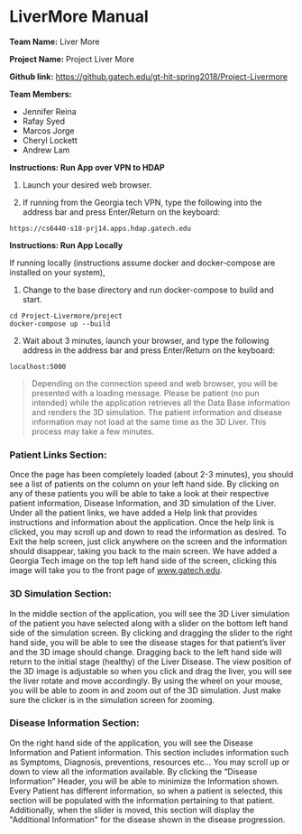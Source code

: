 # LiverMore Manual

**Team Name:** Liver More

**Project Name:** Project Liver More

**Github link:** https://github.gatech.edu/gt-hit-spring2018/Project-Livermore

**Team Members:**
- Jennifer Reina
- Rafay Syed
- Marcos Jorge
- Cheryl Lockett
- Andrew Lam

**Instructions: Run App over VPN to HDAP**

1. Launch your desired web browser. 

2. If running from the Georgia tech VPN, type the following into the address bar and press Enter/Return on the keyboard:
```
https://cs6440-s18-prj14.apps.hdap.gatech.edu
```

**Instructions: Run App Locally**

If running locally (instructions assume docker and docker-compose are installed on your system), 

1. Change to the base directory and run docker-compose to build and start. 
```
cd Project-Livermore/project
docker-compose up --build
```
2. Wait about 3 minutes, launch your browser, and type the following address in the address bar and press Enter/Return on the keyboard:
```
localhost:5000
```


>Depending on the connection speed and web browser, you will be presented with a loading message. Please be patient (no pun intended) while the application retrieves all the Data Base information and renders the 3D simulation. The patient information and disease information may not load at the same time as the 3D Liver. This process may take a few minutes.


### Patient Links Section:

Once the page has been completely loaded (about 2-3 minutes), you should see a list of patients on the column on your left hand side. By clicking on any of these patients you will be able to take a look at their respective patient information, Disease Information, and 3D simulation of the Liver. Under all the patient links, we have added a Help link that provides instructions and information about the application. Once the help link is clicked, you may scroll up and down to read the information as desired. To Exit the help screen, just click anywhere on the screen and the information should disappear, taking you back to the main screen.
We have added a Georgia Tech image on the top left hand side of the screen, clicking this image will take you to the front page of www.gatech.edu. 












### 3D Simulation Section:

In the middle section of the application, you will see the 3D Liver simulation of the patient you have selected along with a slider on the bottom left hand side of the simulation screen. By clicking and dragging the slider to the right hand side, you will be able to see the disease stages for that patient’s liver and the 3D image should change. Dragging back to the left hand side will return to the initial stage (healthy) of the Liver Disease. The view position of the 3D image is adjustable so when you click and drag the liver, you will see the liver rotate and move accordingly. By using the wheel on your mouse, you will be able to zoom in and zoom out of the 3D simulation. Just make sure the clicker is in the simulation screen for zooming.




### Disease Information Section:

On the right hand side of the application, you will see the Disease Information and Patient information. This section includes information such as Symptoms, Diagnosis, preventions, resources etc… You may scroll up or down to view all the information available. By clicking the “Disease Information” Header, you will be able to minimize the Information shown. Every Patient has different information, so when a patient is selected, this section will be populated with the information pertaining to that patient.  Additionally, when the slider is moved, this section will display the "Additional Information" for the disease shown in the disease progression.
